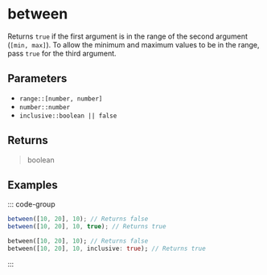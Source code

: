 # between <Lang dart js />

Returns `true` if the first argument is in the range of the second argument (`[min, max]`). To allow the minimum and maximum values to be in the range, pass `true` for the third argument.

## Parameters

- `range::[number, number]`
- `number::number`
- `inclusive::boolean || false` <DartNamed />

## Returns

> boolean

## Examples

::: code-group

```javascript [JavaScript]
between([10, 20], 10); // Returns false
between([10, 20], 10, true); // Returns true
```

```dart [Dart]
between([10, 20], 10); // Returns false
between([10, 20], 10, inclusive: true); // Returns true
```

:::
